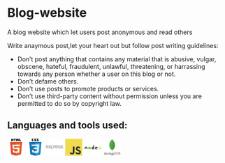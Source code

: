 # Blog-website
A blog website which let users post anonymous and read others
 <p class="home"> Write anaymous post,let your heart out but follow post writing guidelines:</p>
    <ul>
        <li class="home">Don’t post anything that contains any material that is abusive, vulgar, obscene, hateful, fraudulent, unlawful, threatening, or harrassing towards any person whether a user on this blog or not.</li>
        <li class="home">Don’t defame others.</li>
        <li class="home">Don’t use posts to promote products or services.</li>
        <li class="home">Don’t use third-party content without permission unless you are permitted to do so by copyright law.</li>
    </ul>


## Languages and tools used:
<img src="https://raw.githubusercontent.com/devicons/devicon/master/icons/html5/html5-original-wordmark.svg" alt="html5" width="40" height="40"/>     <img src="https://raw.githubusercontent.com/devicons/devicon/master/icons/css3/css3-original-wordmark.svg" alt="css3" width="40" height="40"/>     <img src="https://raw.githubusercontent.com/devicons/devicon/master/icons/express/express-original-wordmark.svg" alt="express" width="40" height="40"/>    <img src="https://raw.githubusercontent.com/devicons/devicon/master/icons/javascript/javascript-original.svg" alt="javascript" width="40" height="40"/>    <img src="https://raw.githubusercontent.com/devicons/devicon/master/icons/nodejs/nodejs-original-wordmark.svg" alt="nodejs" width="40" height="40"/>       <img src="https://raw.githubusercontent.com/devicons/devicon/master/icons/mongodb/mongodb-original-wordmark.svg" alt="mongodb" width="40" height="40"/>
